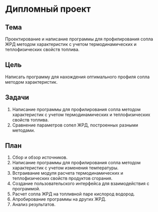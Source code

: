 # Дипломный проект

## Тема

Проектирование и написание программы для профилирования сопла ЖРД методом характеристик с учетом термодинамических и теплофизических свойств топлива.

## Цель

Написать программу для нахождения оптимального профиля сопла методом характеристик.

## Задачи

1. Написание программы для профилирования сопла методом характеристик с учетом термодинамических и теплофизических свойств топлива.
2. Сравнение параметров сопел ЖРД, построенных разными методами.

## План

1. Сбор и обзор источников.
2. Написание программы для профилирования сопла методом характеристик с учетом изменения температуры.
3. Встраивание модуля расчета термодинамических и теплофизических свойств продуктов сгорания.
4. Создание пользовательского интерфейса для взаимодействия с программой.
5. Расчет сопла ЖРД на топливной паре кислород водород.
6. Апробирование программы на других ЖРД.
7. Анализ результатов.
